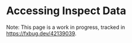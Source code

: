# Accessing Inspect Data

Note: This page is a work in progress, tracked in https://fxbug.dev/42139039.
